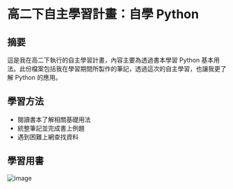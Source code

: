 # 高二下自主學習計畫：自學 Python
## 摘要
這是我在高二下執行的自主學習計畫，內容主要為透過書本學習 Python 基本用法。此份檔案包括我在學習期間所製作的筆記，透過這次的自主學習，也讓我更了解 Python 的應用。 
## 學習方法
- 閱讀書本了解相關基礎用法
- 統整筆記並完成書上例題
- 遇到困難上網查找資料
## 學習用書
![image]()
